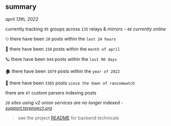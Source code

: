 
## summary
_april 13th, 2022_

currently tracking `95` groups across `135` relays & mirrors - _`48` currently online_

⏲ there have been `20` posts within the `last 24 hours`

🦈 there have been `158` posts within the `month of april`

🪐 there have been `944` posts within the `last 90 days`

🏚 there have been `1079` posts within the `year of 2022`

🦕 there have been `3365` posts `since the dawn of ransomwatch`

there are `47` custom parsers indexing posts

_`20` sites using v2 onion services are no longer indexed - [support.torproject.org](https://support.torproject.org/onionservices/v2-deprecation/)_

> see the project [README](https://github.com/thetanz/ransomwatch#ransomwatch--) for backend technicals
